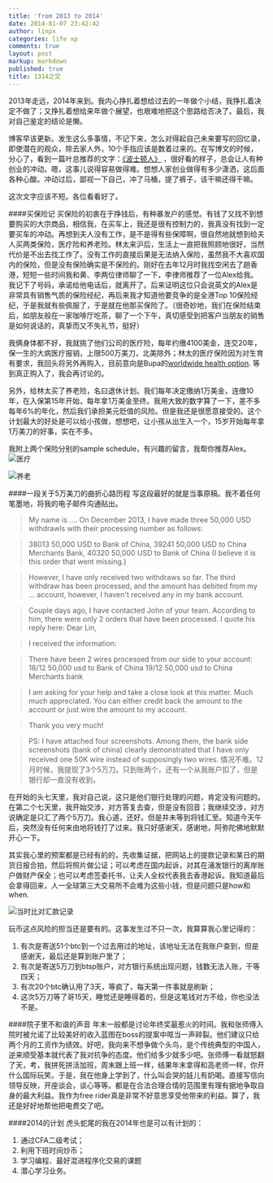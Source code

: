 ```yaml
---
title: 'from 2013 to 2014'
date: 2014-01-07 23:42:42
author: linpx
categories: life xp
comments: true
layout: post
markup: markdown
published: true
title: 1314之交
---
```

2013年走远，2014年来到。我内心挣扎着想给过去的一年做个小结，我挣扎着决定不做了；又挣扎着想给来年做个展望，也艰难地把这个思路给否决了。最后，我对自己鉴定的结论是懒。

博客早该更新。发生这么多事情，不记下来，怎么对得起自己未来要写的回忆录，即使潜在的观众，除去家人外，10个手指应该是数着过来的。在写博文的时候，分心了，看到一篇叶总推荐的文字：[《波士顿人》](
https://www.evernote.com/shard/s9/sh/2f322484-1ca6-49a4-b768-697fe1ee1951/5f22d21e7a07398a701e1b47ba3647e6)
，很好看的样子，总会让人有种创业的冲动。嗯，这事儿说得容易做得难。想想人家创业做得有多少潇洒，这后面各种心酸。冲动过后，鄙视一下自己，冲了马桶，提了裤子，该干嘛还得干嘛。

这次文字应该不短。各位看看好了。<!--more-->

####买保险记
买保险的初衷在于挣钱后，有种暴发户的感觉。有钱了又找不到想要购买的大宗商品，相信我，在买车上，我还是很有控制力的，我真没有找到一定要买车的冲动。再想到夫人没有工作，是不是得有些保障啊，很自然地就想到给夫人买两类保险，医疗险和养老险。林太来沪后，生活上一直把我照顾地很好，当然代价是不出去找工作了。没有工作的直接后果是无法纳入保险，虽然我不大喜欢国内的保险，但是没有保险确实是不保险的。刚好在去年12月时我找空闲去了趟香港，短短一些时间我和黄、李两位律师聊了一下，李律师推荐了一位Alex给我。我记下了号码，承诺给他电话后，就离开了。后来证明这位只会说英文的Alex是非常具有销售气质的保险经纪，再后来我才知道他要竞争的是全港Top
10保险经纪，于是我就有些佩服了，于是就在他那买保险了。（很奇妙地，我们在保险结束后，如朋友般在一家咖啡厅吃茶，聊了一个下午，真切感受到把客户当朋友的销售是如何说话的，真挚而又不失礼节，挺好）

我俩身体都不好，我就挑了他们公司的医疗险，每年约缴4100美金，连交20年，保一生的大病医疗报销，上限500万美刀，北美除外；林太的医疗保险因为对生育有要求，我回头将另外再购入，目前意向是Bupa的[worldwide
health option](
https://www.dropbox.com/s/i88tqa5yuilrshf/BUPA-Premier-WHO_Sales-Brochure%26TOB_20131001.pdf).
等到真正购入了，我会再讨论的。

另外，给林太买了养老险，名曰退休计划。我们每年决定缴纳1万美金，连缴10年，在入保第15年开始，每年拿1万美金至终。我用大致的数字算了一下，差不多每年6%的年化，然后我们承担美元贬值的风险。但是我还是很愿意接受的。这个计划最大的好处是可以给小孩做，想想吧，让小孩从出生入一个，15岁开始每年拿1万美刀的好事，实在不多。

我附上两个保险分别的sample schedule，有兴趣的留言，我帮你推荐Alex。
![医疗](http://farm8.staticflickr.com/7439/11818677955_db2504aa91_b.jpg)

![养老](http://farm6.staticflickr.com/5550/11818943893_7e44e4016d_b.jpg)

####一段关于5万美刀的曲折心路历程
写这段最好的就是当事原稿。我不着任何笔墨地，将我的电子邮件沟通贴出。

>My name is .... On December 2013, I have made three 50,000 USD withdrawls
with their processing number as follows:

>38013 50,000 USD to Bank of China,
>39241 50,000 USD to China Merchants Bank,
>40320 50,000 USD to Bank of China (I believe it is this order that went
missing.)

>However, I have only received two withdraws so far. The third withdraw has
been processed, and the amount has debited from my ... account, however, I
haven't received any in my bank account.

>Couple days ago, I have contacted John of your team. According to him,
there were only 2 orders that have been processed. I quote his reply here:
>Dear Lin,

>I received the information:

>There have been 2 wires processed from our side to your account:
>18/12 50,000 usd to Bank of China
>19/12 50,000 usd to China Merchants bank

>I am asking for your help and take a close look at this matter. Much much
appreciated. You can either credit back the amount to the account or just
wire the amount to my account.

>Thank you very much!

>PS:
>I have attached four screenshots. Among them, the bank side screenshots
(bank of china) clearly demonstrated that I have only received one 50K wire
instead of supposingly two wires.
情况不难。12月时候，我提现了3个5万刀。只到账两个，还有一个从我账户扣了，但是银行却一直没有收到。

在开始的头七天里，我对自己说，这只是他们银行处理的问题，肯定没有问题的。在第二个七天里，我开始交涉，对方答复去查，但是没有回音；我继续交涉，对方说确定是只汇了两个5万刀。我心道，还好。但是并未等到将钱汇至。知道今天午后，突然没有任何来由地将钱打了过来。我只好感谢天，感谢地，阿弥陀佛地默默开心一下。

其实我心里的预案都是已经有的的，先收集证据，把网站上的提款记录和某日的期货日报合拍，然后将照片做公证；可以考虑在国内起诉，对其在浦发银行的离岸账户做财产保全；也可以考虑签委托书，让夫人全权代表我去香港起诉。我知道最后会拿得回来，人一全球第三大交易所不会难为这些小钱，但是问题只是how和when.

![当时比对汇款记录](http://farm4.staticflickr.com/3764/11819490353_52c8bfd745_z.jpg)

玩币这点风险的担当还是要有的。这事发生过不只一次，我算算我心里记得的：

1. 有次是寄送51个btc到一个过去用过的地址，该地址无法在我账户查到，但是感谢天，最后还是算到账户里了；
2. 有次是寄送5万刀到btsp账户，对方银行系统出现问题，钱数无法入账，干等四天；
3. 有次20个btc确认用了3天，等疯了，每天第一件事就是刷新；
4. 这次5万刀等了哥15天，睡觉还是睡得着的，但是这笔钱对方不给，你也没法不是。

####院子里不和谐的声音
年末一般都是讨论年终奖最惹火的时间。我和张师傅入院时被允诺了比较美好的收入蓝图在boss的提案中哐当一声碎裂。他们建议只给两个月的工资作为绩效。好吧，我向来不想争做个头鸟，是个传统典型的中国人，逆来顺受基本就代表了我对抗争的态度。他们给多少就多少吧。张师傅一看就怒翻了天，考，我拼死拼活加班，周末跟上班一样，结果年末拿得和高老师一样，你开什么国际玩笑。于是，我在他身上学到了，什么叫会哭的娃儿有奶喝。直接写信向领导反映，开座谈会，谈心等等。都是在合法合理合情的范围里有理有据地争取自身的最大利益。我作为free
rider真是非常不好意思享受他带来的利益。算了，我还是好好地帮他把电费交了吧。

####2014的计划
虎头蛇尾的我在2014年也是可以有计划的：

1. 通过CFA二级考试；
2. 利用下班时间炒币；
3. 学习编程、最好混进程序化交易的课题
4. 潜心学习业务。
